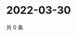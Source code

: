 # 2022-03-30

共 0 条

<!-- BEGIN WEIBO -->
<!-- 最后更新时间 Wed Mar 30 2022 01:22:36 GMT+0800 (China Standard Time) -->

<!-- END WEIBO -->
